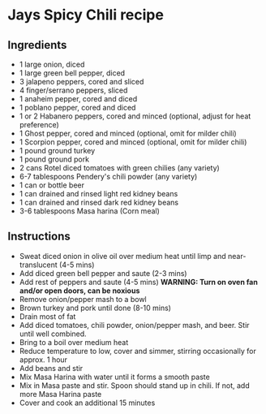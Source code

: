 # Jays Spicy Chili recipe

## Ingredients

- 1 large onion, diced
- 1 large green bell pepper, diced
- 3 jalapeno peppers, cored and sliced
- 4 finger/serrano peppers, sliced
- 1 anaheim pepper, cored and diced
- 1 poblano pepper, cored and diced
- 1 or 2 Habanero peppers, cored and minced (optional, adjust for heat preference)
- 1 Ghost pepper, cored and minced (optional, omit for milder chili)
- 1 Scorpion pepper, cored and minced (optional, omit for milder chili)
- 1 pound ground turkey
- 1 pound ground pork
- 2 cans Rotel diced tomatoes with green chilies (any variety)
- 6-7 tablespoons Pendery's chili powder (any variety)
- 1 can or bottle beer
- 1 can drained and rinsed light red kidney beans
- 1 can drained and rinsed dark red kidney beans
- 3-6 tablespoons Masa harina (Corn meal)

## Instructions

- Sweat diced onion in olive oil over medium heat until limp and near-translucent (4-5 mins)
- Add diced green bell pepper and saute (2-3 mins)
- Add rest of peppers and saute (4-5 mins) **WARNING: Turn on oven fan and/or open doors, can be noxious**
- Remove onion/pepper mash to a bowl
- Brown turkey and pork until done (8-10 mins)
- Drain most of fat
- Add diced tomatoes, chili powder, onion/pepper mash, and beer. Stir until well combined.
- Bring to a boil over medium heat
- Reduce temperature to low, cover and simmer, stirring occasionally for approx. 1 hour
- Add beans and stir
- Mix Masa Harina with water until it forms a smooth paste
- Mix in Masa paste and stir. Spoon should stand up in chili. If not, add more Masa Harina paste
- Cover and cook an additional 15 minutes
